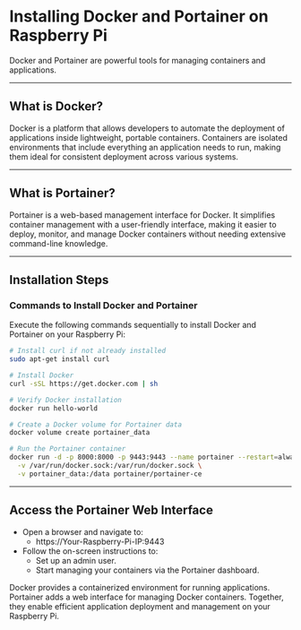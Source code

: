 # Installing Docker and Portainer on Raspberry Pi

Docker and Portainer are powerful tools for managing containers and applications.

---

## What is Docker?
Docker is a platform that allows developers to automate the deployment of applications inside lightweight, portable containers. Containers are isolated environments that include everything an application needs to run, making them ideal for consistent deployment across various systems.

---

## What is Portainer?
Portainer is a web-based management interface for Docker. It simplifies container management with a user-friendly interface, making it easier to deploy, monitor, and manage Docker containers without needing extensive command-line knowledge.

---

## Installation Steps

### Commands to Install Docker and Portainer
Execute the following commands sequentially to install Docker and Portainer on your Raspberry Pi:

```bash
# Install curl if not already installed
sudo apt-get install curl

# Install Docker
curl -sSL https://get.docker.com | sh

# Verify Docker installation
docker run hello-world

# Create a Docker volume for Portainer data
docker volume create portainer_data

# Run the Portainer container
docker run -d -p 8000:8000 -p 9443:9443 --name portainer --restart=always \
  -v /var/run/docker.sock:/var/run/docker.sock \
  -v portainer_data:/data portainer/portainer-ce
```
---

## Access the Portainer Web Interface
- Open a browser and navigate to:
  - https://Your-Raspberry-Pi-IP:9443
- Follow the on-screen instructions to:
  - Set up an admin user.
  - Start managing your containers via the Portainer dashboard.

Docker provides a containerized environment for running applications.
Portainer adds a web interface for managing Docker containers.
Together, they enable efficient application deployment and management on your Raspberry Pi.
